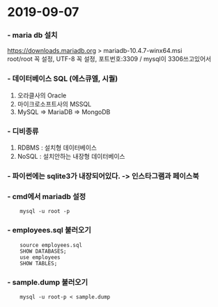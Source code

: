 # 2019-09-07

### - maria db 설치
https://downloads.mariadb.org  > mariadb-10.4.7-winx64.msi  
root/root 꼭 설정, UTF-8 꼭 설정, 포트번호:3309 / mysql이 3306쓰고있어서

### - 데이터베이스 SQL (에스큐엘, 시퀄)
1. 오라클사의 Oracle
2. 마이크로소프트사의 MSSQL
3. MySQL => MariaDB => MongoDB

### - 디비종류
1. RDBMS : 설치형 데이터베이스
2. NoSQL : 설치안하는 내장형 데이터베이스

### - 파이썬에는 sqlite3가 내장되어있다. -> 인스타그램과 페이스북

### - cmd에서 mariadb 설정 
~~~
    mysql -u root -p
~~~

### - employees.sql 불러오기 
~~~
    source employees.sql
    SHOW DATABASES;
    use employees
    SHOW TABLES;
~~~

### - sample.dump 불러오기
~~~
    mysql -u root-p < sample.dump
~~~



